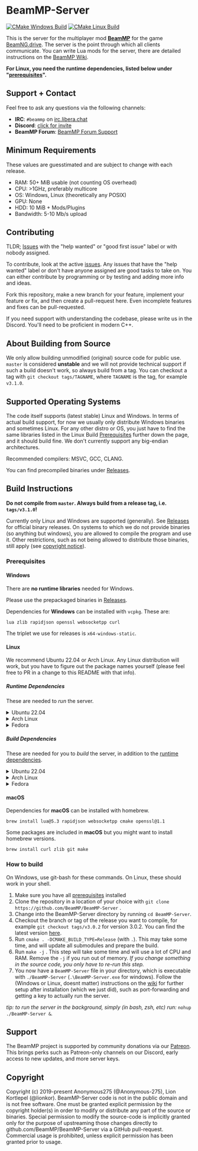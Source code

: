 # BeamMP-Server

[![CMake Windows Build](https://github.com/BeamMP/BeamMP-Server/workflows/CMake%20Windows%20Build/badge.svg?branch=master)](https://github.com/BeamMP/BeamMP-Server/actions?query=workflow%3A%22CMake+Windows+Build%22)
[![CMake Linux Build](https://github.com/BeamMP/BeamMP-Server/workflows/CMake%20Linux%20Build/badge.svg?branch=master)](https://github.com/BeamMP/BeamMP-Server/actions?query=workflow%3A%22CMake+Linux+Build%22)

This is the server for the multiplayer mod **[BeamMP](https://beammp.com/)** for the game [BeamNG.drive](https://www.beamng.com/).
The server is the point through which all clients communicate. You can write Lua mods for the server, there are detailed instructions on the [BeamMP Wiki](https://wiki.beammp.com).

**For Linux, you __need__ the runtime dependencies, listed below under "[prerequisites](#prerequisites)".**

## Support + Contact

Feel free to ask any questions via the following channels:

- **IRC**: `#beammp` on [irc.libera.chat](https://web.libera.chat/)
- **Discord**: [click for invite](https://discord.gg/beammp)
- **BeamMP Forum**: [BeamMP Forum Support](https://forum.beammp.com/c/support/33)

## Minimum Requirements

These values are guesstimated and are subject to change with each release.

* RAM: 50+ MiB usable (not counting OS overhead)
* CPU: >1GHz, preferably multicore
* OS: Windows, Linux (theoretically any POSIX)
* GPU: None
* HDD: 10 MiB + Mods/Plugins
* Bandwidth: 5-10 Mb/s upload

## Contributing

TLDR; [Issues](https://github.com/BeamMP/BeamMP-Server/issues) with the "help wanted" or "good first issue" label or with nobody assigned.

To contribute, look at the active [issues](https://github.com/BeamMP/BeamMP-Server/issues). Any issues that have the "help wanted" label or don't have anyone assigned are good tasks to take on. You can either contribute by programming or by testing and adding more info and ideas.

Fork this repository, make a new branch for your feature, implement your feature or fix, and then create a pull-request here. Even incomplete features and fixes can be pull-requested.

If you need support with understanding the codebase, please write us in the Discord. You'll need to be proficient in modern C++.

## About Building from Source

We only allow building unmodified (original) source code for public use. `master` is considered **unstable** and we will not provide technical support if such a build doesn't work, so always build from a tag. You can checkout a tag with `git checkout tags/TAGNAME`, where `TAGNAME` is the tag, for example `v3.1.0`. 

## Supported Operating Systems

The code itself supports (latest stable) Linux and Windows. In terms of actual build support, for now we usually only distribute Windows binaries and sometimes Linux. For any other distro or OS, you just have to find the same libraries listed in the Linux Build [Prerequisites](#prerequisites) further down the page, and it should build fine. We don't currently support any big-endian architectures.

Recommended compilers: MSVC, GCC, CLANG. 

You can find precompiled binaries under [Releases](https://github.com/BeamMP/BeamMP-Server/releases/).

## Build Instructions

**__Do not compile from `master`. Always build from a release tag, i.e. `tags/v3.1.0`!__**

Currently only Linux and Windows are supported (generally). See [Releases](https://github.com/BeamMP/BeamMP-Server/releases/) for official binary releases. On systems to which we do not provide binaries (so anything but windows), you are allowed to compile the program and use it. Other restrictions, such as not being allowed to distribute those binaries, still apply (see [copyright notice](#copyright)).

### Prerequisites

#### Windows

There are **no runtime libraries** needed for Windows.

Please use the prepackaged binaries in [Releases](https://github.com/BeamMP/BeamMP-Server/releases/).

Dependencies for **Windows** can be installed with `vcpkg`.
These are:
```
lua zlib rapidjson openssl websocketpp curl
```
The triplet we use for releases is `x64-windows-static`.

#### Linux

We recommend Ubuntu 22.04 or Arch Linux. Any Linux distribution will work, but you have to figure out the package names yourself (please feel free to PR in a change to this README with that info).

##### Runtime Dependencies

These are needed to *run* the server.

<details>
<summary>
Ubuntu 22.04
</summary>

`apt-get install` the following libraries:
```
liblua5.3-0
libssl3
curl
```
</details>

<details>
<summary>
Arch Linux
</summary>

`pacman -Syu` the following libraries:
```
lua53
openssl
curl
```
</details>

<details>
<summary>
Fedora
</summary>

`dnf install` the following libraries:
```
lua-libs
lua-devel
openssl-devel
libcurl-devel
```
</details>

##### Build Dependencies
These are needed for you to *build* the server, in addition to the [runtime dependencies](#runtime-dependencies).

<details>
<summary>
Ubuntu 22.04
</summary>

`apt-get install` the following libraries and programs:
```
git
libz-dev
rapidjson-dev
liblua5.3-dev
libssl-dev
libwebsocketpp-dev
libcurl4-openssl-dev
cmake
g++-10
libboost1.74-all-dev
libssl3
curl
```
</details>

<details>
<summary>
Arch Linux
</summary>

`pacman -Syu` the following libraries and programs:
```
lua53
openssl
curl
git
cmake
g++
zlib
boost
websocketpp
```
</details>

<details>
<summary>
Fedora
</summary>

`dnf install` the following libraries and programs:
```
lua
lua-libs
lua-devel
openssl-devel
curl
libcurl-devel
git
cmake
gcc-g++
zlib
boost-devel
websocketpp-devel
```
</details>

#### macOS

Dependencies for **macOS** can be installed with homebrew.
```
brew install lua@5.3 rapidjson websocketpp cmake openssl@1.1
```
Some packages are included in **macOS** but you might want to install homebrew versions.
```
brew install curl zlib git make
```

### How to build

On Windows, use git-bash for these commands. On Linux, these should work in your shell.

1. Make sure you have all [prerequisites](#prerequisites) installed
2. Clone the repository in a location of your choice with `git clone https://github.com/BeamMP/BeamMP-Server` . 
3. Change into the BeamMP-Server directory by running `cd BeamMP-Server`. 
4. Checkout the branch or tag of the release you want to compile, for example `git checkout tags/v3.0.2` for version 3.0.2. You can find the latest version [here](https://github.com/BeamMP/BeamMP-Server/tags).
6. Run `cmake . -DCMAKE_BUILD_TYPE=Release` (with `.`). This may take some time, and will update all submodules and prepare the build.
7. Run `make -j` . This step will take some time and will use a lot of CPU and RAM. Remove the `-j` if you run out of memory. *If you change something in the source code, you only have to re-run this step.*
8. You now have a `BeamMP-Server` file in your directory, which is executable with `./BeamMP-Server` (`.\BeamMP-Server.exe` for windows). Follow the (Windows or Linux, doesnt matter) instructions on the [wiki](https://wiki.beammp.com/en/home/server-installation) for further setup after installation (which we just did), such as port-forwarding and getting a key to actually run the server.

*tip: to run the server in the background, simply (in bash, zsh, etc) run:* `nohup ./BeamMP-Server &`*.*

## Support
The BeamMP project is supported by community donations via our [Patreon](https://www.patreon.com/BeamMP). This brings perks such as Patreon-only channels on our Discord, early access to new updates, and more server keys. 

## Copyright

Copyright (c) 2019-present Anonymous275 (@Anonymous-275), Lion Kortlepel (@lionkor).
BeamMP-Server code is not in the public domain and is not free software. One must be granted explicit permission by the copyright holder(s) in order to modify or distribute any part of the source or binaries. Special permission to modify the source-code is implicitly granted only for the purpose of upstreaming those changes directly to github.com/BeamMP/BeamMP-Server via a GitHub pull-request.
Commercial usage is prohibited, unless explicit permission has been granted prior to usage.

